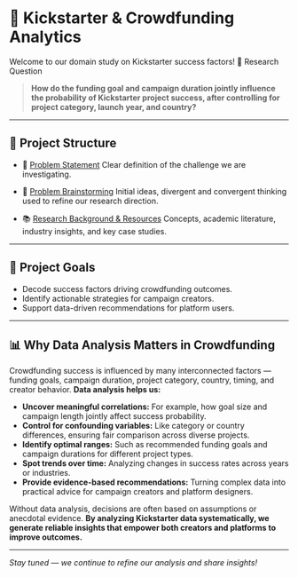 # 🚀 Kickstarter & Crowdfunding Analytics

Welcome to our domain study on Kickstarter success factors!
🎯 Research Question

> **How do the funding goal and campaign duration jointly influence the
 probability of Kickstarter project success, after controlling for project
 category, launch year, and country?**

---

## 📂 Project Structure

* 📄 [Problem Statement]([./problem_statement.md](https://github.com/MIT-Emerging-Talent/ET6-CDSP-group-07-repo/blob/Domainstudy/0_domain_study/problem_statmen.md))
  Clear definition of the challenge we are investigating.

* 🧠 [Problem Brainstorming]([./problem_brainstorming.md](https://github.com/MIT-Emerging-Talent/ET6-CDSP-group-07-repo/blob/Domainstudy/0_domain_study/problem_brainstorming.md))
  Initial ideas, divergent and convergent thinking used to refine our research direction.

* 📚 [Research Background & Resources]([./research_background.md](https://github.com/MIT-Emerging-Talent/ET6-CDSP-group-07-repo/blob/Domainstudy/0_domain_study/problem_brainstorming.md))
  Concepts, academic literature, industry insights, and key case studies.

---

## 🔬 Project Goals

* Decode success factors driving crowdfunding outcomes.
* Identify actionable strategies for campaign creators.
* Support data-driven recommendations for platform users.

---

## 📊 Why Data Analysis Matters in Crowdfunding

Crowdfunding success is influenced by many interconnected factors — funding
 goals, campaign duration, project category, country, timing, and creator
  behavior. **Data analysis helps us:**

* **Uncover meaningful correlations:** For example, how goal size and campaign
 length jointly affect success probability.
* **Control for confounding variables:** Like category or country differences,
 ensuring fair comparison across diverse projects.
* **Identify optimal ranges:** Such as recommended funding goals and campaign
 durations for different project types.
* **Spot trends over time:** Analyzing changes in success rates across years or industries.
* **Provide evidence-based recommendations:** Turning complex data into practical
 advice for campaign creators and platform designers.

Without data analysis, decisions are often based on assumptions or anecdotal
 evidence. **By analyzing Kickstarter data systematically, we generate reliable
  insights that empower both creators and platforms to improve outcomes.**

---

*Stay tuned — we continue to refine our analysis and share insights!*
